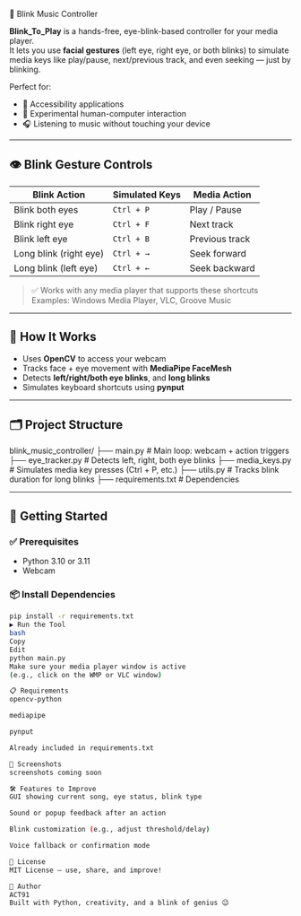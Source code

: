 🎵 Blink Music Controller

**Blink_To_Play** is a hands-free, eye-blink-based controller for your media player.  
It lets you use **facial gestures** (left eye, right eye, or both blinks) to simulate media keys like play/pause, next/previous track, and even seeking — just by blinking.

Perfect for:
- 🔁 Accessibility applications
- 🧠 Experimental human-computer interaction
- 🎧 Listening to music without touching your device

---

## 👁️ Blink Gesture Controls

| Blink Action              | Simulated Keys     | Media Action           |
|---------------------------|--------------------|-------------------------|
| Blink both eyes           | `Ctrl + P`         | Play / Pause           |
| Blink right eye           | `Ctrl + F`         | Next track             |
| Blink left eye            | `Ctrl + B`         | Previous track         |
| Long blink (right eye)    | `Ctrl + →`         | Seek forward           |
| Long blink (left eye)     | `Ctrl + ←`         | Seek backward          |

> ✅ Works with any media player that supports these shortcuts  
> Examples: Windows Media Player, VLC, Groove Music

---

## 🧠 How It Works

- Uses **OpenCV** to access your webcam
- Tracks face + eye movement with **MediaPipe FaceMesh**
- Detects **left/right/both eye blinks**, and **long blinks**
- Simulates keyboard shortcuts using **pynput**

---

## 🗂️ Project Structure

blink_music_controller/
├── main.py # Main loop: webcam + action triggers
├── eye_tracker.py # Detects left, right, both eye blinks
├── media_keys.py # Simulates media key presses (Ctrl + P, etc.)
├── utils.py # Tracks blink duration for long blinks
├── requirements.txt # Dependencies



---

## 🚀 Getting Started

### ✅ Prerequisites

- Python 3.10 or 3.11
- Webcam

### 📦 Install Dependencies

```bash
pip install -r requirements.txt
▶️ Run the Tool
bash
Copy
Edit
python main.py
Make sure your media player window is active
(e.g., click on the WMP or VLC window)

📋 Requirements
opencv-python

mediapipe

pynput

Already included in requirements.txt

📸 Screenshots
screenshots coming soon

🛠️ Features to Improve
GUI showing current song, eye status, blink type

Sound or popup feedback after an action

Blink customization (e.g., adjust threshold/delay)

Voice fallback or confirmation mode

🧾 License
MIT License — use, share, and improve!

🙌 Author
ACT91
Built with Python, creativity, and a blink of genius 😉
